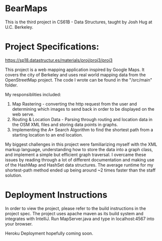 # BearMaps

This is the third project in CS61B - Data Structures, taught by Josh Hug at U.C. Berkeley.

# Project Specifications:
https://sp18.datastructur.es/materials/proj/proj3/proj3

This project is a web mapping application inspired by Google Maps. It covers the city of Berkeley and uses real world mapping data from the OpenStreetMap
project. The code I wrote can be found in the "/src/main" folder. 

My responsiblities included:
1) Map Rastering - converting the http request from the user and determining which images to send back in order to be displayed on the web serve. 
2) Routing & Location Data - Parsing through routing and location data in the OSM XML files and storing data points in graphs.
3) Implementing the A* Search Algorithm to find the shortest path from a starting location to an end location.

My biggest challenges in this project were familiarizing myself with the XML markup language, understanding how to store the data into 
a graph class, and implement a simple but efficient graph traversal. I overcame these issues by reading through a lot of different documentation and
making use of the HashMap and HashSet data structures. The average runtime for my shortest-path method ended up being around ~2 times 
faster than the staff solution.

# Deployment Instructions 
In order to view the project, please refer to the build instructions in the project spec. The project uses apache maven as its build system and integrates with IntelliJ.
Run MapServer.java and type in localhost:4567 into your browser.

Heroku Deployment hopefully coming soon.
